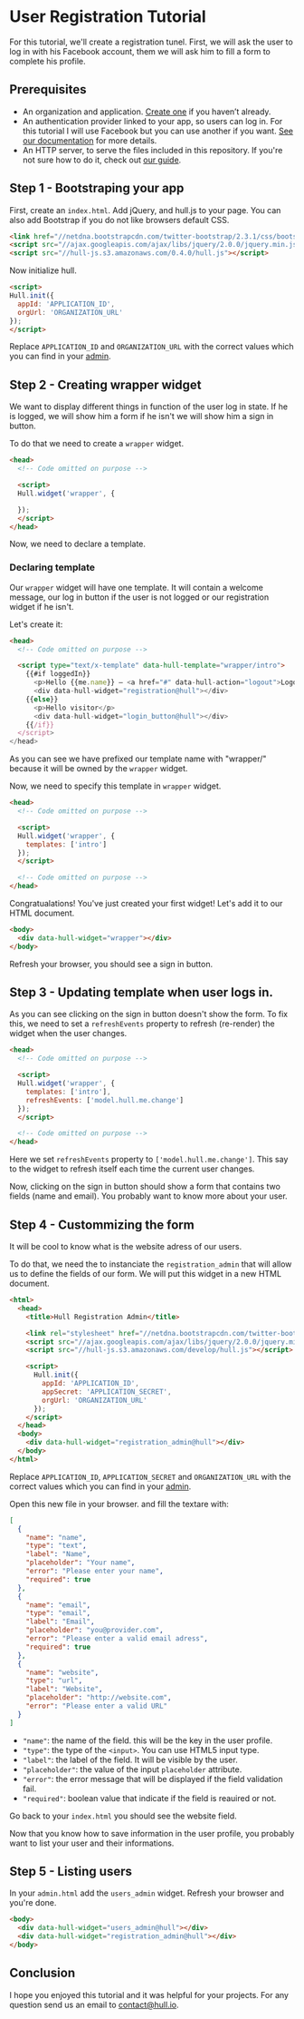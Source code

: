 # User Registration Tutorial

For this tutorial, we'll create a registration tunel. First, we will ask the user to log in with his Facebook account, them we will ask him to fill a form to complete his profile.

## Prerequisites

- An organization and application. [Create one](http://hullapp.io/) if you haven’t already.
- An authentication provider linked to your app, so users can log in. For this tutorial I will use Facebook but you can use another if you want. [See our documentation](http://hull.io/docs/services) for more details.
- An HTTP server, to serve the files included in this repository. If you're not sure how to do it, check out [our guide](https://github.com/hull/minimhull/wiki/Setup-an-HTTP-server).

## Step 1 - Bootstraping your app

First, create an `index.html`. Add jQuery, and hull.js to your page. You can also add Bootstrap if you do not like browsers default CSS.

```html
<link href="//netdna.bootstrapcdn.com/twitter-bootstrap/2.3.1/css/bootstrap-combined.min.css">
<script src="//ajax.googleapis.com/ajax/libs/jquery/2.0.0/jquery.min.js"></script>
<script src="//hull-js.s3.amazonaws.com/0.4.0/hull.js"></script>
```

Now initialize hull.

```html
<script>
Hull.init({
  appId: 'APPLICATION_ID',
  orgUrl: 'ORGANIZATION_URL'
});
</script>
```

Replace `APPLICATION_ID` and `ORGANIZATION_URL` with the correct values which you can find in your [admin](http://hullapp.io).

## Step 2 - Creating wrapper widget

We want to display different things in function of the user log in state. If he is logged, we will show him a form if he isn't we will show him a sign in button.

To do that we need to create a `wrapper` widget.

```html
<head>
  <!-- Code omitted on purpose -->

  <script>
  Hull.widget('wrapper', {

  });
  </script>
</head>
```

Now, we need to declare a template.

### Declaring template

Our `wrapper` widget will have one template. It will contain a welcome message, our log in button if the user is not logged or our registration widget if he isn't.

Let's create it:

```html
<head>
  <!-- Code omitted on purpose -->

  <script type="text/x-template" data-hull-template="wrapper/intro">
    {{#if loggedIn}}
      <p>Hello {{me.name}} – <a href="#" data-hull-action="logout">Logout</a></p>
      <div data-hull-widget="registration@hull"></div>
    {{else}}
      <p>Hello visitor</p>
      <div data-hull-widget="login_button@hull"></div>
    {{/if}}
  </script>
</head>
```

As you can see we have prefixed our template name with "wrapper/" because it will be owned by the `wrapper` widget.

Now, we need to specify this template in `wrapper` widget.

```html
<head>
  <!-- Code omitted on purpose -->

  <script>
  Hull.widget('wrapper', {
    templates: ['intro']
  });
  </script>

  <!-- Code omitted on purpose -->
</head>
```

Congratualations! You've just created your first widget! Let's add it to our HTML document.

```html
<body>
  <div data-hull-widget="wrapper"></div>
</body>
```

Refresh your browser, you should see a sign in button.

## Step 3 - Updating template when user logs in.

As you can see clicking on the sign in button doesn't show the form. To fix this, we need to set a `refreshEvents` property to refresh (re-render) the widget when the user changes.

```html
<head>
  <!-- Code omitted on purpose -->

  <script>
  Hull.widget('wrapper', {
    templates: ['intro'],
    refreshEvents: ['model.hull.me.change']
  });
  </script>

  <!-- Code omitted on purpose -->
</head>
```

Here we set `refreshEvents` property to `['model.hull.me.change']`. This say to the widget to refresh itself each time the current user changes.

Now, clicking on the sign in button should show a form that contains two fields (name and email). You probably want to know more about your user.

## Step 4 - Custommizing the form

It will be cool to know what is the website adress of our users.

To do that, we need the to instanciate the `registration_admin` that will allow us to define the fields of our form. We will put this widget in a new HTML document.

```html
<html>
  <head>
    <title>Hull Registration Admin</title>

    <link rel="stylesheet" href="//netdna.bootstrapcdn.com/twitter-bootstrap/2.3.1/css/bootstrap-combined.min.css">
    <script src="//ajax.googleapis.com/ajax/libs/jquery/2.0.0/jquery.min.js"></script>
    <script src="//hull-js.s3.amazonaws.com/develop/hull.js"></script>

    <script>
      Hull.init({
        appId: 'APPLICATION_ID',
        appSecret: 'APPLICATION_SECRET',
        orgUrl: 'ORGANIZATION_URL'
      });
    </script>
  </head>
  <body>
    <div data-hull-widget="registration_admin@hull"></div>
  </body>
</html>
```

Replace `APPLICATION_ID`, `APPLICATION_SECRET` and `ORGANIZATION_URL` with the correct values which you can find in your [admin](http://hullapp.io).

Open this new file in your browser. and fill the textare with:

```json
[
  {
    "name": "name",
    "type": "text",
    "label": "Name",
    "placeholder": "Your name",
    "error": "Please enter your name",
    "required": true
  },
  {
    "name": "email",
    "type": "email",
    "label": "Email",
    "placeholder": "you@provider.com",
    "error": "Please enter a valid email adress",
    "required": true 
  },
  {
    "name": "website",
    "type": "url",
    "label": "Website",
    "placeholder": "http://website.com",
    "error": "Please enter a valid URL"
  }
]
```

- `"name"`: the name of the field. this will be the key in the user profile.
- `"type"`: the type of the `<input>`. You can use HTML5 input type.
- `"label"`: the label of the field. It will be visible by the user.
- `"placeholder"`: the value of the input `placeholder` attribute.
- `"error"`: the error message that will be displayed if the field validation fail.
- `"required"`: boolean value that indicate if the field is reauired or not.

Go back to your `index.html` you should see the website field.

Now that you know how to save information in the user profile, you probably want to list your user and their informations.

## Step 5 - Listing users

In your `admin.html` add the `users_admin` widget. Refresh your browser and you're done.

```html
<body>
  <div data-hull-widget="users_admin@hull"></div>
  <div data-hull-widget="registration_admin@hull"></div>
</body>
```

## Conclusion

I hope you enjoyed this tutorial and it was helpful for your projects. For any question send us an email to contact@hull.io.
